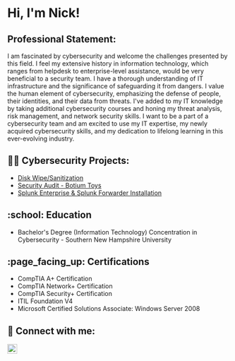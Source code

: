 <h1>Hi, I'm Nick! </h1>

<h2> Professional Statement:</h2>

I am fascinated by cybersecurity and welcome the challenges presented by this field. I feel my extensive history in information technology, which ranges from helpdesk to enterprise-level assistance, would be very beneficial to a security team. I have a thorough understanding of IT infrastructure and the significance of safeguarding it from dangers. I value the human element of cybersecurity, emphasizing the defense of people, their identities, and their data from threats. I've added to my IT knowledge by taking additional cybersecurity courses and honing my threat analysis, risk management, and network security skills. I want to be a part of a cybersecurity team and am excited to use my IT expertise, my newly acquired cybersecurity skills, and my dedication to lifelong learning in this ever-evolving industry.


<h2>👨‍💻 Cybersecurity Projects:</h2>

  - [Disk Wipe/Sanitization](https://github.com/nickhodge1/diskwipe_sanitization)
  - [Security Audit - Botium Toys](https://github.com/nickhodge1/SecurityAudit_BotiumToys)
  - [Splunk Enterprise & Splunk Forwarder Installation](https://github.com/nickhodge1/SecurityAudit_BotiumToys)



<h2>:school: Education</h2>

- Bachelor's Degree (Information Technology) Concentration in Cybersecurity - Southern New Hampshire University


<h2>:page_facing_up: Certifications</h2>

- CompTIA A+ Certification
- CompTIA Network+ Certification
- CompTIA Security+ Certification
- ITIL Foundation V4
- Microsoft Certified Solutions Associate: Windows Server 2008


<h2> 🤳 Connect with me:</h2>

[<img align="left" alt="NickHodge | LinkedIn" width="22px" src="https://cdn.jsdelivr.net/npm/simple-icons@v3/icons/linkedin.svg" />][linkedin]

[linkedin]: https://linkedin.com/in/xxxxx
